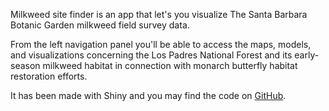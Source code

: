 Milkweed site finder is an app that let's you visualize The Santa Barbara Botanic Garden milkweed field survey data.

From the left navigation panel you'll be able to access the maps, models, and visualizations concerning the Los Padres National Forest and its early-season milkweed habitat in connection with monarch butterfly habitat restoration efforts.

It has been made with Shiny and you may find the code on [GitHub](https://github.com/milkweed-mod/milkweed_site_finder).

